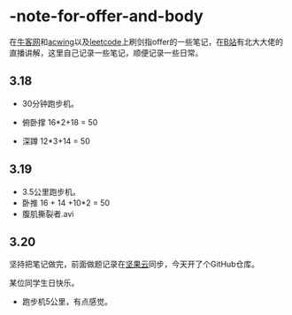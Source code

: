 # -note-for-offer-and-body

在[牛客网](https://www.nowcoder.com/ta/coding-interviews)和[acwing](https://www.acwing.com/problem/)以及[leetcode](https://leetcode-cn.com/problemset/all/)上刷剑指offer的一些笔记，在[B站](https://search.bilibili.com/all?keyword=acwing%20%E5%89%91%E6%8C%87offer)有北大大佬的直播讲解，这里自己记录一些笔记，顺便记录一些日常。

## 3.18

*   30分钟跑步机。

*   俯卧撑 16*2+18 = 50

*   深蹲     12*3+14 = 50

## 3.19

*   3.5公里跑步机。
*   卧推 16 + 14 +10*2 = 50
*   腹肌撕裂者.avi 

## 3.20

坚持把笔记做完，前面做题记录在[坚果云](https://www.jianguoyun.com/d/home#/)同步，今天开了个GitHub仓库。

某位同学生日快乐。

*   跑步机5公里，有点感觉。